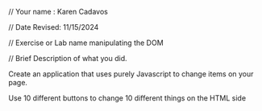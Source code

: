 // Your name : Karen Cadavos

 // Date Revised: 11/15/2024

 // Exercise or Lab name manipulating the DOM
 

 // Brief Description of what you did. 


Create an application that uses purely Javascript to change items on your page.

Use 10 different buttons to change 10 different things on the HTML side


